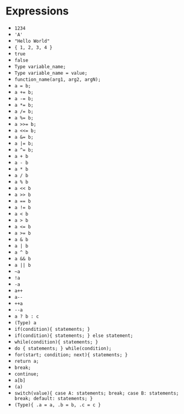 
# Expressions

- `1234`
- `'A'`
- `"Hello World"`
- `{ 1, 2, 3, 4 }`
- `true`
- `false`
- `Type variable_name;`
- `Type variable_name = value;`
- `function_name(arg1, arg2, argN);`
- `a = b;`
- `a += b;`
- `a -= b;`
- `a *= b;`
- `a /= b;`
- `a %= b;`
- `a >>= b;`
- `a <<= b;`
- `a &= b;`
- `a |= b;`
- `a ^= b;`
- `a + b`
- `a - b`
- `a * b`
- `a / b`
- `a % b`
- `a << b`
- `a >> b`
- `a == b`
- `a != b`
- `a < b`
- `a > b`
- `a <= b`
- `a >= b`
- `a & b`
- `a | b`
- `a ^ b`
- `a && b`
- `a || b`
- `~a`
- `!a`
- `-a`
- `a++`
- `a--`
- `++a`
- `--a`
- `a ? b : c`
- `(Type) a`
- `if(condition){ statements; }`
- `if(condition){ statements; } else statement;`
- `while(condition){ statements; }`
- `do { statements; } while(condition);`
- `for(start; condition; next){ statements; }`
- `return a;`
- `break;`
- `continue;`
- `a[b]`
- `(a)`
- `switch(value){ case A: statements; break; case B: statements; break; default: statements; }`
- `(Type){ .a = a, .b = b, .c = c }`

